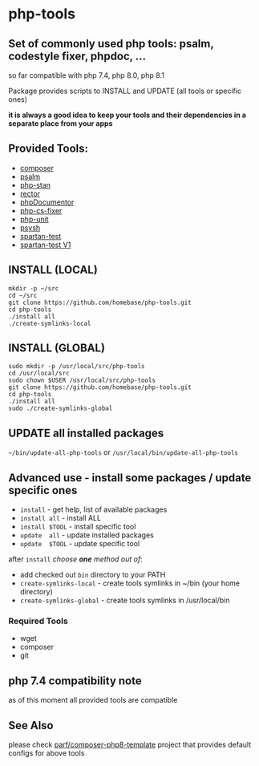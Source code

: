 # php-tools

## Set of commonly used php tools: psalm, codestyle fixer, phpdoc, ...
so far compatible with php 7.4, php 8.0, php 8.1

Package provides scripts to INSTALL and UPDATE (all tools or specific ones)

**it is always a good idea to keep your tools and their dependencies in a separate place from your apps**

## Provided Tools:
* [composer](https://getcomposer.org/download/)
* [psalm](https://psalm.dev/docs/annotating_code/supported_annotations/)
* [php-stan](https://phpstan.org/writing-php-code/phpdocs-basics)
* [rector](https://github.com/rectorphp/rector/blob/main/docs/rector_rules_overview.md)
* [phpDocumentor](https://docs.phpdoc.org/3.0/guide/guides/running-phpdocumentor.html#quickstart)
* [php-cs-fixer](https://mlocati.github.io/php-cs-fixer-configurator/#version:3.8)
* [php-unit](https://phpunit.readthedocs.io/en/9.5/writing-tests-for-phpunit.html)
* [psysh](https://developpaper.com/psysh-php-interactive-console/)
* [spartan-test](https://github.com/parf/spartan-test)
* [spartan-test V1](https://github.com/parf/spartan-test/tree/V1)

## INSTALL (LOCAL)
```
mkdir -p ~/src
cd ~/src
git clone https://github.com/homebase/php-tools.git
cd php-tools
./install all
./create-symlinks-local
```

## INSTALL (GLOBAL)
```
sudo mkdir -p /usr/local/src/php-tools
cd /usr/local/src
sudo chown $USER /usr/local/src/php-tools
git clone https://github.com/homebase/php-tools.git
cd php-tools
./install all
sudo ./create-symlinks-global
```


## UPDATE all installed packages
`~/bin/update-all-php-tools`
or
`/usr/local/bin/update-all-php-tools`

## Advanced use - install some packages / update specific ones
* `install`                 - get help, list of available packages
* `install all`             - install ALL
* `install $TOOL`           - install specific tool
* `update  all`             - update installed packages
* `update  $TOOL`           - update specific tool

after `install` *choose **one** method out of*:
* add checked out `bin` directory to your PATH
* `create-symlinks-local`   - create tools symlinks in ~/bin (your home directory)
* `create-symlinks-global`  - create tools symlinks in /usr/local/bin

### Required Tools
* wget
* composer
* git


## php 7.4 compatibility note
as of this moment all provided tools are compatible

## See Also
 please check [parf/composer-php8-template](https://github.com/parf/composer-php8-template) project that provides default configs for above tools
